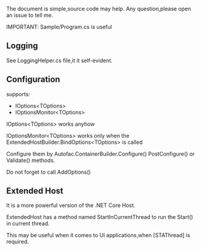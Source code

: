 
The document is simple,source code may help.
Any question,please open an issue to tell me.

IMPORTANT: Sample/Program.cs is useful

## Logging

See LoggingHelper.cs file,it it self-evident.

## Configuration

supports:
 - IOptions\<TOptions>
 - IOptionsMonitor\<TOptions>

IOptions\<TOptions> works anyhow

IOptionsMonitor\<TOptions> works only when the ExtendedHostBuilder.BindOptions\<TOptions> is called

Configure them by Autofac.ContainerBuilder.Configure() PostConfigure() or Validate() methods.

Do not forget to call AddOptions()

## Extended Host
It is a more powerful version of the .NET Core Host.

ExtendedHost has a method named StartInCurrentThread to run the Start() in current thread.

This may be useful when it comes to UI applications,when [STAThread] is required.
